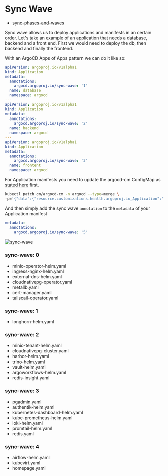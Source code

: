 # Sync Wave

- [sync-phases-and-waves](https://argo-cd.readthedocs.io/en/stable/user-guide/sync-waves/)

Sync wave allows us to deploy applications and manifests in an certain order. Let's take an example of an application that needs a database, backend and a front end. First we would need to deploy the db, then backend and finally the frontend.

With an ArgoCD Apps of Apps pattern we can do it like so:

```yaml
apiVersion: argoproj.io/v1alpha1
kind: Application
metadata:
  annotations:
    argocd.argoproj.io/sync-wave: '1'
  name: database
  namespace: argocd
---
apiVersion: argoproj.io/v1alpha1
kind: Application
metadata:
  annotations:
    argocd.argoproj.io/sync-wave: '2'
  name: backend
  namespace: argocd
---
apiVersion: argoproj.io/v1alpha1
kind: Application
metadata:
  annotations:
    argocd.argoproj.io/sync-wave: '3'
  name: frontent
  namespace: argocd
```

For Application manifests you need to update the argocd-cm ConfigMap as [stated here](https://argo-cd.readthedocs.io/en/stable/operator-manual/health/#argocd-app) first.

```bash
kubectl patch cm/argocd-cm -n argocd --type=merge \
-p='{"data":{"resource.customizations.health.argoproj.io_Application":"hs = {}\nhs.status = \"Progressing\"\nhs.message = \"\"\nif obj.status ~= nil then\n  if obj.status.health ~= nil then\n    hs.status = obj.status.health.status\n    if obj.status.health.message ~= nil then\n      hs.message = obj.status.health.message\n    end\n  end\nend\nreturn hs\n"}}'
```

And then simply add the sync wave `annotation` to the `metadata` of your Application manifest

```yaml
metadata:
  annotations:
    argocd.argoproj.io/sync-wave: '5'
```

![sync-wave](../../images/sync-wave.png)

### sync-wave: 0

- minio-operator-helm.yaml
- ingress-nginx-helm.yaml
- external-dns-helm.yaml
- cloudnativepg-operator.yaml
- metallb.yaml
- cert-manager.yaml
- tailscail-operator.yaml

### sync-wave: 1

- longhorn-helm.yaml

### sync-wave: 2

- minio-tenant-helm.yaml
- cloudnativepg-cluster.yaml
- harbor-helm.yaml
- trino-helm.yaml
- vault-helm.yaml
- argoworkflows-helm.yaml
- redis-insight.yaml

### sync-wave: 3

- pgadmin.yaml
- authentik-helm.yaml
- kubernetes-dashboard-helm.yaml
- kube-prometheus-helm.yaml
- loki-helm.yaml
- promtail-helm.yaml
- redis.yaml

### sync-wave: 4

- airflow-helm.yaml
- kubevirt.yaml
- homepage.yaml
